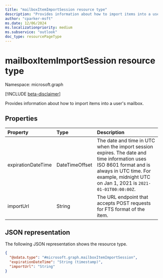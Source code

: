 ```yaml
---
title: "mailboxItemImportSession resource type"
description: "Provides information about how to import items into a user's mailbox."
author: "cparker-msft"
ms.date: 12/06/2024
ms.localizationpriority: medium
ms.subservice: "outlook"
doc_type: resourcePageType
---
```


# mailboxItemImportSession resource type

Namespace: microsoft.graph

[!INCLUDE [beta-disclaimer](../../includes/beta-disclaimer.md)]

Provides information about how to import items into a user's mailbox.

## Properties
|Property|Type|Description|
|:---|:---|:---|
|expirationDateTime|DateTimeOffset|The date and time in UTC when the import session expires. The date and time information uses ISO 8601 format and is always in UTC time. For example, midnight UTC on Jan 1, 2021 is `2021-01-01T00:00:00Z`.|
|importUrl|String|The URL endpoint that accepts POST requests for FTS format of the item.|

## JSON representation
The following JSON representation shows the resource type.
<!-- {
  "blockType": "resource",
  "@odata.type": "microsoft.graph.mailboxItemImportSession"
}
-->
``` json
{
  "@odata.type": "#microsoft.graph.mailboxItemImportSession",
  "expirationDateTime": "String (timestamp)",  
  "importUrl": "String"
}
```
